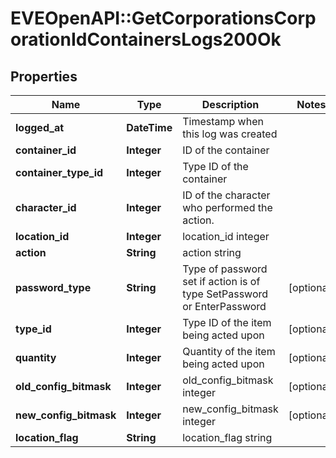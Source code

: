 # EVEOpenAPI::GetCorporationsCorporationIdContainersLogs200Ok

## Properties
Name | Type | Description | Notes
------------ | ------------- | ------------- | -------------
**logged_at** | **DateTime** | Timestamp when this log was created | 
**container_id** | **Integer** | ID of the container | 
**container_type_id** | **Integer** | Type ID of the container | 
**character_id** | **Integer** | ID of the character who performed the action. | 
**location_id** | **Integer** | location_id integer | 
**action** | **String** | action string | 
**password_type** | **String** | Type of password set if action is of type SetPassword or EnterPassword | [optional] 
**type_id** | **Integer** | Type ID of the item being acted upon | [optional] 
**quantity** | **Integer** | Quantity of the item being acted upon | [optional] 
**old_config_bitmask** | **Integer** | old_config_bitmask integer | [optional] 
**new_config_bitmask** | **Integer** | new_config_bitmask integer | [optional] 
**location_flag** | **String** | location_flag string | 


